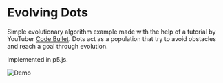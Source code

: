 # Evolving Dots
Simple evolutionary algorithm example made with the help of a tutorial by YouTuber [Code Bullet](https://www.youtube.com/channel/UC0e3QhIYukixgh5VVpKHH9Q). Dots act as a population that try to avoid obstacles and reach a goal through evolution.

Implemented in p5.js.

![Demo](demo.gif)
